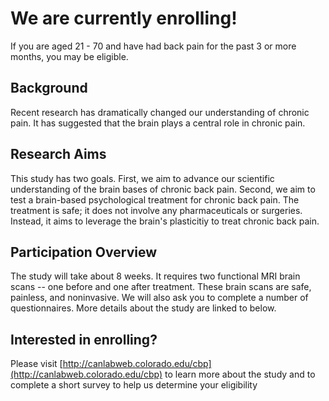 # We are currently enrolling!
If you are aged 21 - 70 and have had back pain for the past 3 or more months, you may be eligible.

## Background
Recent research has dramatically changed our understanding of chronic pain.  It has suggested that the brain plays a central role in chronic pain.

## Research Aims
This study has two goals.  First, we aim to advance our scientific understanding of the brain bases of chronic back pain.  Second, we aim to test a brain-based psychological treatment for chronic back pain.  The treatment is safe; it does not involve any pharmaceuticals or surgeries.  Instead, it aims to leverage the brain's plasticitiy to treat chronic back pain.

## Participation Overview
The study will take about 8 weeks.  It requires two functional MRI brain scans -- one before and one after treatment.  These brain scans are safe, painless, and noninvasive.  We will also ask you to complete a number of questionnaires.  More details about the study are linked to below.

## Interested in enrolling?
Please visit [http://canlabweb.colorado.edu/cbp](http://canlabweb.colorado.edu/cbp) to learn more about the study and to complete a short survey to help us determine your eligibility
